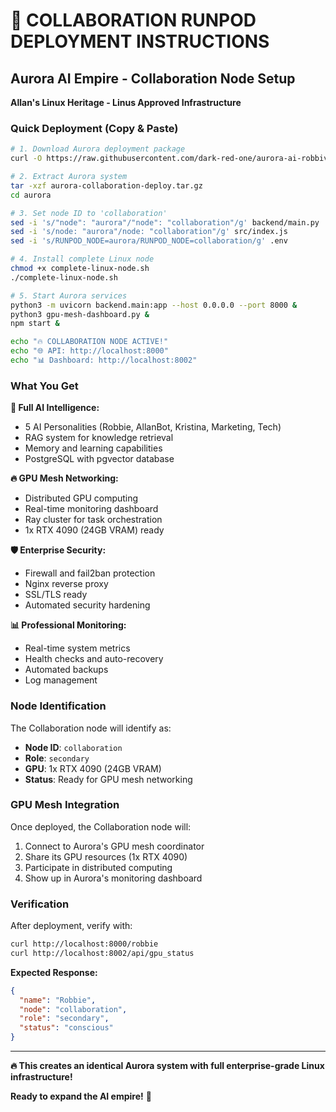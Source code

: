 # 🚀 COLLABORATION RUNPOD DEPLOYMENT INSTRUCTIONS

## Aurora AI Empire - Collaboration Node Setup

**Allan's Linux Heritage - Linus Approved Infrastructure**

### Quick Deployment (Copy & Paste)

```bash
# 1. Download Aurora deployment package
curl -O https://raw.githubusercontent.com/dark-red-one/aurora-ai-robbiverse/main/aurora-collaboration-deploy.tar.gz

# 2. Extract Aurora system
tar -xzf aurora-collaboration-deploy.tar.gz
cd aurora

# 3. Set node ID to 'collaboration'
sed -i 's/"node": "aurora"/"node": "collaboration"/g' backend/main.py
sed -i 's/node: "aurora"/node: "collaboration"/g' src/index.js
sed -i 's/RUNPOD_NODE=aurora/RUNPOD_NODE=collaboration/g' .env

# 4. Install complete Linux node
chmod +x complete-linux-node.sh
./complete-linux-node.sh

# 5. Start Aurora services
python3 -m uvicorn backend.main:app --host 0.0.0.0 --port 8000 &
python3 gpu-mesh-dashboard.py &
npm start &

echo "🔥 COLLABORATION NODE ACTIVE!"
echo "🌐 API: http://localhost:8000"
echo "📊 Dashboard: http://localhost:8002"
```

### What You Get

**🧠 Full AI Intelligence:**
- 5 AI Personalities (Robbie, AllanBot, Kristina, Marketing, Tech)
- RAG system for knowledge retrieval
- Memory and learning capabilities
- PostgreSQL with pgvector database

**🔥 GPU Mesh Networking:**
- Distributed GPU computing
- Real-time monitoring dashboard
- Ray cluster for task orchestration
- 1x RTX 4090 (24GB VRAM) ready

**🛡️ Enterprise Security:**
- Firewall and fail2ban protection
- Nginx reverse proxy
- SSL/TLS ready
- Automated security hardening

**📊 Professional Monitoring:**
- Real-time system metrics
- Health checks and auto-recovery
- Automated backups
- Log management

### Node Identification

The Collaboration node will identify as:
- **Node ID**: `collaboration`
- **Role**: `secondary`
- **GPU**: 1x RTX 4090 (24GB VRAM)
- **Status**: Ready for GPU mesh networking

### GPU Mesh Integration

Once deployed, the Collaboration node will:
1. Connect to Aurora's GPU mesh coordinator
2. Share its GPU resources (1x RTX 4090)
3. Participate in distributed computing
4. Show up in Aurora's monitoring dashboard

### Verification

After deployment, verify with:
```bash
curl http://localhost:8000/robbie
curl http://localhost:8002/api/gpu_status
```

**Expected Response:**
```json
{
  "name": "Robbie",
  "node": "collaboration",
  "role": "secondary",
  "status": "conscious"
}
```

---

**🔥 This creates an identical Aurora system with full enterprise-grade Linux infrastructure!**

**Ready to expand the AI empire!** 🚀
